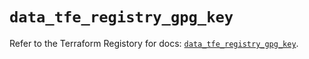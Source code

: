 # `data_tfe_registry_gpg_key`

Refer to the Terraform Registory for docs: [`data_tfe_registry_gpg_key`](https://registry.terraform.io/providers/hashicorp/tfe/0.51.0/docs/data-sources/registry_gpg_key).
